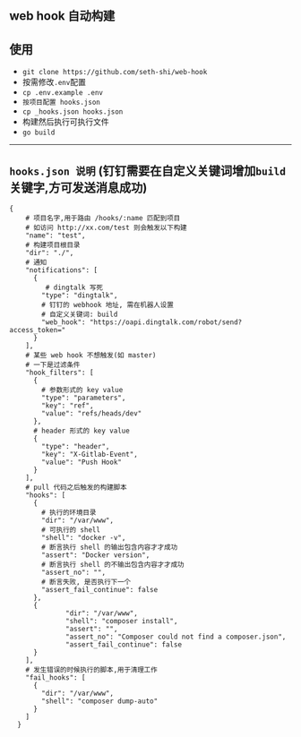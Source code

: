 ## web hook 自动构建


## 使用
* `git clone https://github.com/seth-shi/web-hook`
* 按需修改`.env`配置
* `cp .env.example .env`
* `按项目配置 hooks.json`
* `cp _hooks.json hooks.json`
* 构建然后执行可执行文件
* `go build`
****

## `hooks.json 说明` (钉钉需要在自定义关键词增加`build`关键字,方可发送消息成功)
```shell
{
    # 项目名字,用于路由 /hooks/:name 匹配到项目
    # 如访问 http://xx.com/test 则会触发以下构建
    "name": "test",
    # 构建项目根目录
    "dir": "./",
    # 通知
    "notifications": [
      {
         # dingtalk 写死
        "type": "dingtalk",
        # 钉钉的 webhook 地址, 需在机器人设置
        # 自定义关键词: build
        "web_hook": "https://oapi.dingtalk.com/robot/send?access_token="
      }
    ],
    # 某些 web hook 不想触发(如 master)
    # 一下是过滤条件
    "hook_filters": [
      {
        # 参数形式的 key value
        "type": "parameters",
        "key": "ref",
        "value": "refs/heads/dev"
      },
      # header 形式的 key value
      {
        "type": "header",
        "key": "X-Gitlab-Event",
        "value": "Push Hook"
      }
    ],
    # pull 代码之后触发的构建脚本
    "hooks": [
      {
        # 执行的环境目录
        "dir": "/var/www",
        # 可执行的 shell
        "shell": "docker -v",
        # 断言执行 shell 的输出包含内容才才成功
        "assert": "Docker version",
        # 断言执行 shell 的不输出包含内容才才成功
        "assert_no": "",
        # 断言失败, 是否执行下一个
        "assert_fail_continue": false
      },
      {
              "dir": "/var/www",
              "shell": "composer install",
              "assert": "",
              "assert_no": "Composer could not find a composer.json",
              "assert_fail_continue": false
      }
    ],
    # 发生错误的时候执行的脚本,用于清理工作
    "fail_hooks": [
      {
        "dir": "/var/www",
        "shell": "composer dump-auto"
      }
    ]
  }
```